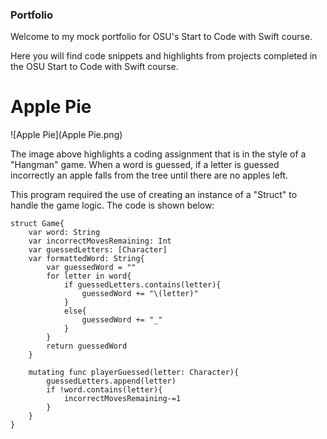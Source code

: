 ### **Portfolio**

Welcome to my mock portfolio for OSU's Start to Code with Swift course.

Here you will find code snippets and highlights from projects completed in the OSU Start to Code with Swift course.


# **Apple Pie**
![Apple Pie](Apple Pie.png)

The image above highlights a coding assignment that is in the style of a "Hangman" game. When a word is guessed, if a letter is guessed incorrectly an apple falls from the tree until there are no apples left.

This program required the use of creating an instance of a "Struct" to handle the game logic. The code is shown below:

```
struct Game{
    var word: String
    var incorrectMovesRemaining: Int
    var guessedLetters: [Character]
    var formattedWord: String{
        var guessedWord = ""
        for letter in word{
            if guessedLetters.contains(letter){
                guessedWord += "\(letter)"
            }
            else{
                guessedWord += "_"
            }
        }
        return guessedWord
    }

    mutating func playerGuessed(letter: Character){
        guessedLetters.append(letter)
        if !word.contains(letter){
            incorrectMovesRemaining-=1
        }
    }
}
```
